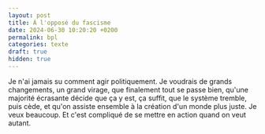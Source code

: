 ```yaml
---
layout: post
title: À l'opposé du fascisme
date: 2024-06-30 10:20:20 +0200
permalink: bpl
categories: texte
draft: true
hidden: true
---
```



Je n'ai jamais su comment agir politiquement. Je voudrais de grands changements, un grand virage, que finalement tout se passe bien, qu'une majorité écrasante décide que ça y est, ça suffit, que le système tremble, puis cède, et qu'on assiste ensemble à la création d'un monde plus juste. Je veux beaucoup. Et c'est compliqué de se mettre en action quand on veut autant.


